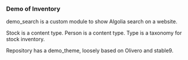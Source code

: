 ### Demo of Inventory

demo_search is a custom module to show Algolia search on a website. 

Stock is a content type. Person is a content type. Type is a taxonomy for stock inventory. 

Repository has a demo_theme, loosely based on Olivero and stable9.
